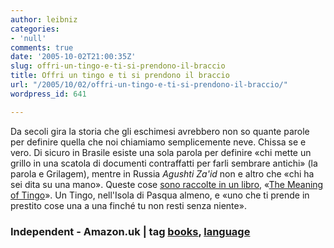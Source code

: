 ```yaml
---
author: leibniz
categories:
- 'null'
comments: true
date: '2005-10-02T21:00:35Z'
slug: offri-un-tingo-e-ti-si-prendono-il-braccio
title: Offri un tingo e ti si prendono il braccio
url: "/2005/10/02/offri-un-tingo-e-ti-si-prendono-il-braccio/"
wordpress_id: 641

---
```

Da secoli gira la storia che gli eschimesi avrebbero non so quante parole per definire quella che noi chiamiamo semplicemente neve. Chissa se e vero. Di sicuro in Brasile esiste una sola parola per definire «chi mette un grillo in una scatola di documenti contraffatti per farli sembrare antichi» (la parola e Grilagem), mentre in Russia _Agushti Za'id_ non e altro che «chi ha sei dita su una mano». Queste cose [sono raccolte in un libro](http://enjoyment.independent.co.uk/books/features/article315207.ece), «[The Meaning of Tingo](http://www.amazon.co.uk/exec/obidos/ASIN/0140515615/qid=1128286651/sr=1-1/ref=sr_1_2_1/026-6371717-7689210)». Un Tingo, nell'Isola di Pasqua almeno, e «uno che ti prende in prestito cose una a una finché tu non resti senza niente».  


### Independent - Amazon.uk | tag [books](http://www.technorati.com/tags/books), [language](http://www.technorati.com/tags/language)
